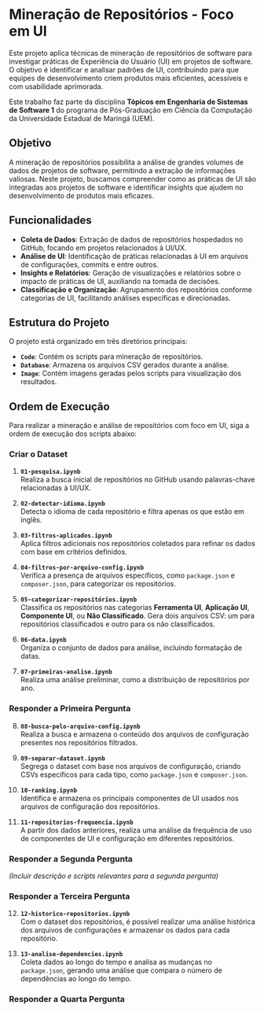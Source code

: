 # Mineração de Repositórios - Foco em UI

Este projeto aplica técnicas de mineração de repositórios de software para investigar práticas de Experiência do Usuário (UI) em projetos de software. O objetivo é identificar e analisar padrões de UI, contribuindo para que equipes de desenvolvimento criem produtos mais eficientes, acessíveis e com usabilidade aprimorada.

Este trabalho faz parte da disciplina **Tópicos em Engenharia de Sistemas de Software 1** do programa de Pós-Graduação em Ciência da Computação da Universidade Estadual de Maringá (UEM).


## Objetivo

A mineração de repositórios possibilita a análise de grandes volumes de dados de projetos de software, permitindo a extração de informações valiosas. Neste projeto, buscamos compreender como as práticas de UI são integradas aos projetos de software e identificar insights que ajudem no desenvolvimento de produtos mais eficazes.

## Funcionalidades

- **Coleta de Dados**: Extração de dados de repositórios hospedados no GitHub, focando em projetos relacionados à UI/UX.
- **Análise de UI**: Identificação de práticas relacionadas à UI em arquivos de configurações, commits e entre outros.
- **Insights e Relatórios**: Geração de visualizações e relatórios sobre o impacto de práticas de UI, auxiliando na tomada de decisões.
- **Classificação e Organização**: Agrupamento dos repositórios conforme categorias de UI, facilitando análises específicas e direcionadas.

## Estrutura do Projeto

O projeto está organizado em três diretórios principais:

- **`Code`**: Contém os scripts para mineração de repositórios.
- **`Database`**: Armazena os arquivos CSV gerados durante a análise.
- **`Image`**: Contém imagens geradas pelos scripts para visualização dos resultados.

## Ordem de Execução

Para realizar a mineração e análise de repositórios com foco em UI, siga a ordem de execução dos scripts abaixo:

### Criar o Dataset

1. **`01-pesquisa.ipynb`**  
   Realiza a busca inicial de repositórios no GitHub usando palavras-chave relacionadas à UI/UX.

2. **`02-detectar-idioma.ipynb`**  
   Detecta o idioma de cada repositório e filtra apenas os que estão em inglês.

3. **`03-filtros-aplicados.ipynb`**  
   Aplica filtros adicionais nos repositórios coletados para refinar os dados com base em critérios definidos.

4. **`04-filtros-por-arquivo-config.ipynb`**  
   Verifica a presença de arquivos específicos, como `package.json` e `composer.json`, para categorizar os repositórios.

5. **`05-categorizar-repositórios.ipynb`**  
   Classifica os repositórios nas categorias **Ferramenta UI**, **Aplicação UI**, **Componente UI**, ou **Não Classificado**. Gera dois arquivos CSV: um para repositórios classificados e outro para os não classificados.

6. **`06-data.ipynb`**  
   Organiza o conjunto de dados para análise, incluindo formatação de datas.

7. **`07-primeiras-analise.ipynb`**  
   Realiza uma análise preliminar, como a distribuição de repositórios por ano.

### Responder a Primeira Pergunta

8. **`08-busca-pelo-arquivo-config.ipynb`**  
   Realiza a busca e armazena o conteúdo dos arquivos de configuração presentes nos repositórios filtrados.

9. **`09-separar-dataset.ipynb`**  
   Segrega o dataset com base nos arquivos de configuração, criando CSVs específicos para cada tipo, como `package.json` e `composer.json`.

10. **`10-ranking.ipynb`**  
    Identifica e armazena os principais componentes de UI usados nos arquivos de configuração dos repositórios.

11. **`11-repositorios-frequencia.ipynb`**  
    A partir dos dados anteriores, realiza uma análise da frequência de uso de componentes de UI e configuração em diferentes repositórios.

### Responder a Segunda Pergunta

*(Incluir descrição e scripts relevantes para a segunda pergunta)*

### Responder a Terceira Pergunta

12. **`12-historico-repositorios.ipynb`**  
    Com o dataset dos repositórios, é possível realizar uma análise histórica dos arquivos de configurações e armazenar os dados para cada repositório.

13. **`13-analise-dependencies.ipynb`**  
    Coleta dados ao longo do tempo e analisa as mudanças no `package.json`, gerando uma análise que compara o número de dependências ao longo do tempo.

### Responder a Quarta Pergunta